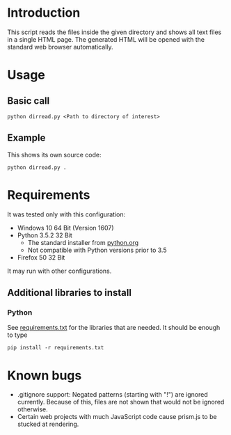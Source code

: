 # Introduction

This script reads the files inside the given directory and shows all text files in a single HTML page. The generated HTML will be opened with the standard web browser automatically.

# Usage

## Basic call

```
python dirread.py <Path to directory of interest>
```

## Example

This shows its own source code:

```
python dirread.py .
```

# Requirements

It was tested only with this configuration:

* Windows 10 64 Bit (Version 1607)
* Python 3.5.2 32 Bit
  * The standard installer from [python.org](https://www.python.org/)
  * Not compatible with Python versions prior to 3.5
* Firefox 50 32 Bit

It may run with other configurations.

## Additional libraries to install

### Python

See [requirements.txt](requirements.txt) for the libraries that are needed. It should be enough to type

```
pip install -r requirements.txt
```


# Known bugs

* .gitignore support: Negated patterns (starting with "!") are ignored currently. Because of this, files are not shown that would not be ignored otherwise.
* Certain web projects with much JavaScript code cause prism.js to be stucked at rendering.

